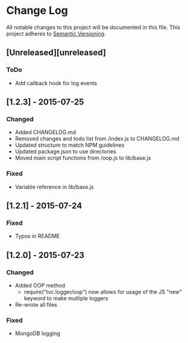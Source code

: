 # Change Log
All notable changes to this project will be documented in this file.
This project adheres to [Semantic Versioning](http://semver.org).

## [Unreleased][unreleased]
### ToDo
- Add callback hook for log events

## [1.2.3] - 2015-07-25
### Changed
- Added CHANGELOG.md
- Removed changes and todo list from /index.js to CHANGELOG.md
- Updated structure to match NPM guidelines
- Updated package.json to use directories
- Moved main script functions from /oop.js to lib/base.js

### Fixed
- Variable reference in lib/base.js

## [1.2.1] - 2015-07-24
### Fixed
- Typos in README

## [1.2.0] - 2015-07-23
### Changed
- Added OOP method
  - require("tvc.logger/oop") now allows for usage of the JS "new" keyword to make multiple loggers
- Re-wrote all files

### Fixed
- MongoDB logging
